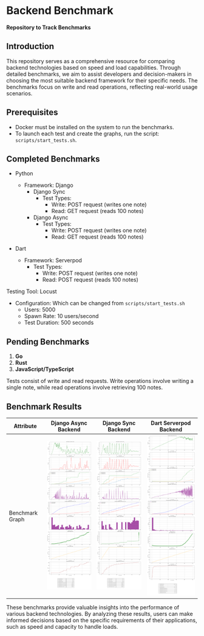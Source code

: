 # Backend Benchmark

**Repository to Track Benchmarks**

## Introduction
This repository serves as a comprehensive resource for comparing backend technologies based on speed and load capabilities. Through detailed benchmarks, we aim to assist developers and decision-makers in choosing the most suitable backend framework for their specific needs. The benchmarks focus on write and read operations, reflecting real-world usage scenarios.

## Prerequisites
- Docker must be installed on the system to run the benchmarks.
- To launch each test and create the graphs, run the script: `scripts/start_tests.sh`.

## Completed Benchmarks
- Python
  - Framework: Django
    - Django Sync
      - Test Types:
        - Write: POST request (writes one note)
        - Read: GET request (reads 100 notes)
    - Django Async
      - Test Types:
        - Write: POST request (writes one note)
        - Read: GET request (reads 100 notes)

- Dart
  - Framework: Serverpod
    - Test Types:
      - Write: POST request (writes one note)
      - Read: POST request (reads 100 notes)

Testing Tool: Locust 
  - Configuration: Which can be changed from `scripts/start_tests.sh`
    - Users: 5000
    - Spawn Rate: 10 users/second
    - Test Duration: 500 seconds

## Pending Benchmarks
1. **Go**
2. **Rust**
3. **JavaScript/TypeScript**

Tests consist of write and read requests. Write operations involve writing a single note, while read operations involve retrieving 100 notes.

## Benchmark Results


| Attribute            | Django Async Backend | Django Sync Backend | Dart Serverpod Backend |
|----------------------|----------------------|---------------------|------------------------|
| Benchmark Graph      | ![Django Async Backend Benchmark Graph](/backends/python/django-async/tests/results/graph.png) | ![Django Sync Backend Benchmark Graph](/backends/python/django-sync/tests/results/graph.png) | ![Dart Serverpod Backend Benchmark Graph](/backends/dart/server-pod/benchmark/tests/results/graph.png) |



These benchmarks provide valuable insights into the performance of various backend technologies. By analyzing these results, users can make informed decisions based on the specific requirements of their applications, such as speed and capacity to handle loads.
